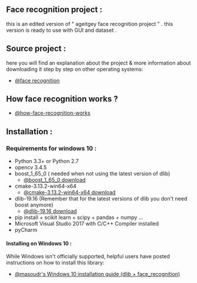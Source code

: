 ## Face recognition project :
this is an edited version of " ageitgey  face recognition project " . this version is ready to use with GUI and dataset .
## Source project :
here you will find an explanation about the project & more information about downloading it step by step on other operating systems:
  * [@face recognition](https://github.com/ageitgey/face_recognition)
## How face recognition works ? 
  * [@how-face-recognition-works](https://medium.com/@ageitgey/machine-learning-is-fun-part-4-modern-face-recognition-with-deep-learning-c3cffc121d78)
## Installation :
### Requirements for windows 10 :

  * Python 3.3+ or Python 2.7
  * opencv 3.4.5
  * boost_1_65_0 ( needed when not using the latest version of dlib)
    * [@boost_1_65_0 download](https://www.boost.org/users/history/version_1_65_0.html)
  * cmake-3.13.2-win64-x64
    * [@cmake-3.13.2-win64-x64 download](https://cmake.org/download/8)
  * dlib-19.16 (Remember that for the latest versions of dlib you don't need boost anymore)
    * [@dlib-19.16 download](http://dlib.net/release_notes.html)
  * pip install + scikit learn + scipy + pandas + numpy ...
  * Microsoft Visual Studio 2017 with C/C++ Compiler installed
  * pyCharm

#### Installing on Windows 10 :

While Windows isn't officially supported, helpful users have posted instructions on how to install this library:

  * [@masoudr's Windows 10 installation guide (dlib + face_recognition)](https://github.com/ageitgey/face_recognition/issues/175#issue-257710508)

